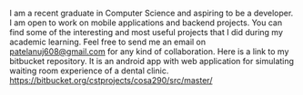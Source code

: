 I am a recent graduate in Computer Science and aspiring to be a developer. I am open to work on mobile applications and backend projects. You can find some of the interesting and most useful projects that I did during my academic learning. Feel free to send me an email on patelanuj608@gmail.com for any kind of collaboration.
Here is a link to my bitbucket repository. It is an android app with web application for simulating waiting room experience of a dental clinic. https://bitbucket.org/cstprojects/cosa290/src/master/
